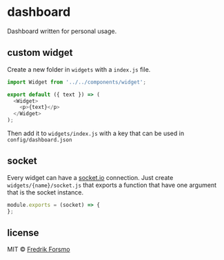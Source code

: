 # dashboard

Dashboard written for personal usage.

## custom widget

Create a new folder in `widgets` with a `index.js` file. 

```js
import Widget from '../../components/widget';

export default ({ text }) => (
  <Widget>
    <p>{text}</p>
  </Widget>
);
```

Then add it to `widgets/index.js` with a key that can be used in `config/dashboard.json`

## socket

Every widget can have a [socket.io](https://socket.io/) connection. Just create `widgets/{name}/socket.js` that exports a function that have one argument that is the socket instance.

```js
module.exports = (socket) => {
};
```

## license

MIT © [Fredrik Forsmo](https://github.com/frozzare)
